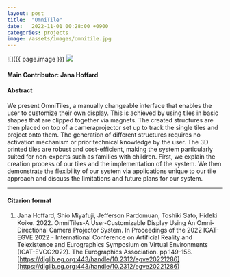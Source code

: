 ```yaml
---
layout: post
title:  "OmniTile"
date:   2022-11-01 00:28:00 +0900
categories: projects
image: /assets/images/omnitile.jpg
---
```


![]({{ page.image }})
![](/assets/images/omnitileConcept.jpg)

#### Main Contributor: Jana Hoffard

#### Abstract
We present OmniTiles, a manually changeable interface that enables the user to customize their own display. This is achieved by using tiles in basic shapes that are clipped together via magnets. The created structures are then placed on top of a cameraprojector set up to track the single tiles and project onto them. The generation of different structures requires no activation mechanism or prior technical knowledge by the user. The 3D printed tiles are robust and cost-efficient, making the system particularly suited for non-experts such as families with children. First, we explain the creation process of our tiles and the implementation of the system. We then demonstrate the flexibility of our system via applications unique to our tile approach and discuss the limitations and future plans for our system.

***

#### Citarion format
1. Jana Hoffard, Shio Miyafuji, Jefferson Pardomuan, Toshiki Sato, Hideki Koike. 2022. OmniTiles-A User-Customizable Display Using An Omni-Directional Camera Projector System. In Proceedings of the 2022 ICAT-EGVE 2022 - International Conference on Artificial Reality and Telexistence and Eurographics Symposium on Virtual Environments (ICAT-EVCG2022). The Eurographics Association. pp.149-158. [https://diglib.eg.org:443/handle/10.2312/egve20221286](https://diglib.eg.org:443/handle/10.2312/egve20221286)